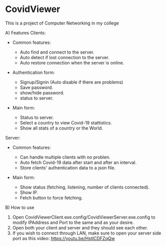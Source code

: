 # CovidViewer
This is a project of Computer Networking in my college

A) Features
Clients:
- Common features:
  + Auto find and connect to the server.
  + Auto detect if lost connection to the server.
  + Auto restore connection when the server is online.

- Authentication form: 
  + Signup/Signin (Auto disable if there are problems)
  + Save password.
  + show/hide password.
  + status to server.
  
- Main form:
  + Status to server.
  + Select a country to view Covid-19 stattistics.
  + Show all stats of a country or the World.
  
Server:
- Common features:
  + Can handle multiple clients with no problen.
  + Auto fetch Covid-19 data after start and after an interval.
  + Store clients' authentication data to a json file.
  
- Main form:
  + Show status (fetching, listening, number of clients connected).
  + Show IP.
  + Fetch button to force fetching.


B) How to use
1. Open CovidViewerClient.exe.config/CovidViewerServer.exe.config to modify IPAddress and Port to the same and as your desire.
2. Open both your client and server and they should see each other.
3. If you wish to connect through LAN, make sure to open your server side port as this video: https://youtu.be/HstICDFZqQw
